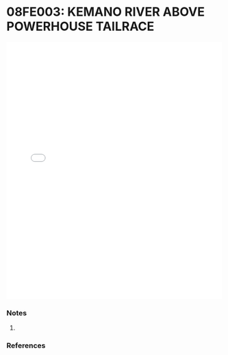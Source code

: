 # 08FE003: KEMANO RIVER ABOVE POWERHOUSE TAILRACE

<iframe src="/_static/stations/08FE003_fdc.html" width="100%" height="600" frameborder="0"></iframe>

### Notes
1. 

### References

